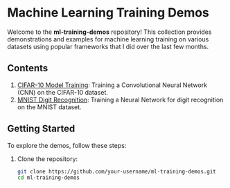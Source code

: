 # Machine Learning Training Demos

Welcome to the **ml-training-demos** repository! This collection provides demonstrations and examples for machine learning training on various datasets using popular frameworks that I did over the last few months.

## Contents

1. [CIFAR-10 Model Training](cifar10_train.py): Training a Convolutional Neural Network (CNN) on the CIFAR-10 dataset.
2. [MNIST Digit Recognition](mnist_digit_recognition.py): Training a Neural Network for digit recognition on the MNIST dataset.

## Getting Started

To explore the demos, follow these steps:

1. Clone the repository:
   ```bash
   git clone https://github.com/your-username/ml-training-demos.git
   cd ml-training-demos
